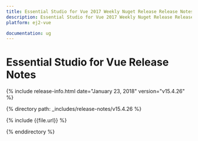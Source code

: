```yaml
---
title: Essential Studio for Vue 2017 Weekly Nuget Release Release Notes  
description: Essential Studio for Vue 2017 Weekly Nuget Release Release Notes  
platform: ej2-vue

documentation: ug
---
```


# Essential Studio for  Vue  Release Notes  

{% include release-info.html date="January 23, 2018"  version="v15.4.26" %} 

{% directory path: _includes/release-notes/v15.4.26 %}

{% include {{file.url}} %}

{% enddirectory %}



